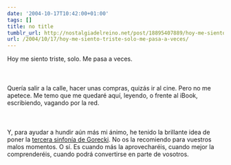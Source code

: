 ```yaml
---
date: '2004-10-17T10:42:00+01:00'
tags: []
title: no title
tumblr_url: http://nostalgiadelreino.net/post/18895407889/hoy-me-siento-triste-solo-me-pasa-a-veces
url: /2004/10/17/hoy-me-siento-triste-solo-me-pasa-a-veces/
---
```


<p>Hoy me siento triste, solo. Me pasa a veces.<br/><br/><br/><br/>Quería salir a la calle, hacer unas compras, quizás ir al cine. Pero no me apetece. Me temo que me quedaré aquí, leyendo, o frente al iBook, escribiendo, vagando por la red.<br/><br/><br/><br/>Y, para ayudar a hundir aún más mi ánimo, he tenido la brillante idea de poner la <a href="http://www.good-music-guide.com/reviews/058_gorecki_sorrowful_songs.htm">tercera sinfonía de Gorecki</a>. No os la recomiendo para vuestros malos momentos. O sí. Es cuando más la aprovecharéis, cuando mejor la comprenderéis, cuando podrá convertirse en parte de vosotros.</p><div class="blogger-post-footer"><img width="1" height="1" src="https://blogger.googleusercontent.com/tracker/1180118427259117074-6238309738614228650?l=nostalgiadelreino.blogspot.com" alt=""/></div>